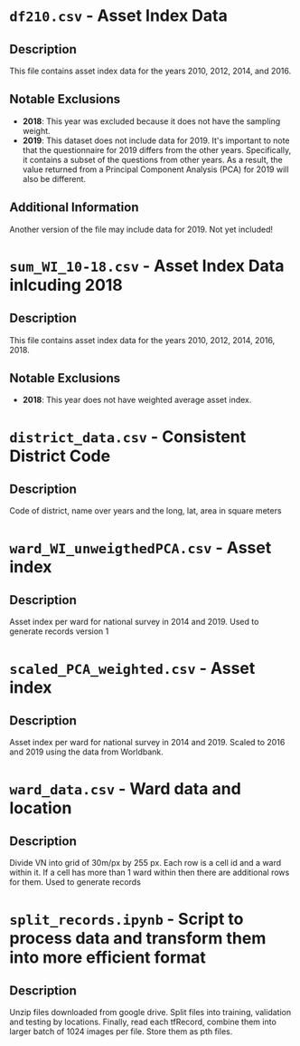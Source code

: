 # `df210.csv` - Asset Index Data

## Description
This file contains asset index data for the years 2010, 2012, 2014, and 2016.

## Notable Exclusions
- **2018**: This year was excluded because it does not have the sampling weight.
- **2019**: This dataset does not include data for 2019. It's important to note that the questionnaire for 2019 differs from the other years. Specifically, it contains a subset of the questions from other years. As a result, the value returned from a Principal Component Analysis (PCA) for 2019 will also be different.

## Additional Information
Another version of the file may include data for 2019. Not yet included!

# `sum_WI_10-18.csv` - Asset Index Data  inlcuding 2018

## Description
This file contains asset index data for the years 2010, 2012, 2014, 2016, 2018.

## Notable Exclusions
- **2018**: This year does not have weighted average asset index.

# `district_data.csv` - Consistent District Code 

## Description
Code of district, name over years and the long, lat, area in square meters

# `ward_WI_unweigthedPCA.csv` - Asset index 

## Description
Asset index per ward for national survey in 2014 and 2019. Used to generate records version 1

# `scaled_PCA_weighted.csv` - Asset index 

## Description
Asset index per ward for national survey in 2014 and 2019. Scaled to 2016 and 2019 using the data from Worldbank. 

# `ward_data.csv` - Ward data and location 

## Description
Divide VN into grid of 30m/px by 255 px. Each row is a cell id and a ward within it. If a cell has more than 1 ward within then there are additional rows for them. Used to generate records

# `split_records.ipynb` - Script to process data and transform them into more efficient format 

## Description
Unzip files downloaded from google drive. Split files into training, validation and testing by locations. Finally, read each tfRecord, combine them into larger batch of 1024 images per file. Store them as pth files.
